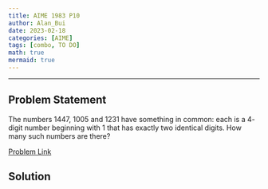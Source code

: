 ```yaml
---
title: AIME 1983 P10    
author: Alan_Bui    
date: 2023-02-18
categories: [AIME]
tags: [combo, TO DO]
math: true    
mermaid: true  
---
```


---
## Problem Statement

The numbers $1447$, $1005$ and $1231$ have something in common: each is a $4$-digit number beginning with $1$ that has exactly two identical digits. How many such numbers are there?

[Problem Link](https://artofproblemsolving.com/wiki/index.php/1983_AIME_Problems/Problem_10)

## Solution



